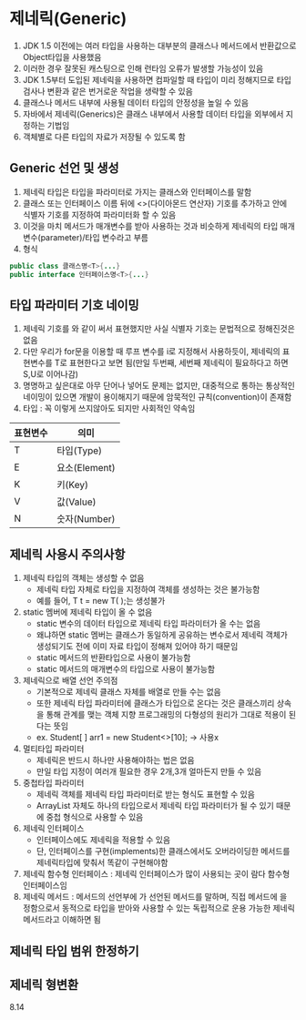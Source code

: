 # 제네릭(Generic)

1. JDK 1.5 이전에는 여러 타입을 사용하는 대부분의 클래스나 메서드에서 반환값으로 Object타입을 사용했음
2. 이러한 경우 잘못된 캐스팅으로 인해 런타임 오류가 발생할 가능성이 있음
3. JDK 1.5부터 도입된 제네릭을 사용하면 컴파일할 때 타입이 미리 정해지므로 타입 검사나 변환과 같은 번거로운 작업을 생략할 수 있음
4. 클래스나 메서드 내부에 사용될 데이터 타입의 안정성을 높일 수 있음
5. 자바에서 제네릭(Generics)은 클래스 내부에서 사용할 데이터 타입을 외부에서 지정하는 기법임
6. 객체별로 다른 타입의 자료가 저장될 수 있도록 함

## Generic 선언 및 생성

1. 제네릭 타입은 타입을 파라미터로 가지는 클래스와 인터페이스를 말함
2. 클래스 또는 인터페이스 이름 뒤에 <>(다이아몬드 연산자) 기호를 추가하고 안에 식별자 기호를 지정하여 파라미터화 할 수 있음
3. 이것을 마치 메서드가 매개변수를 받아 사용하는 것과 비슷하게 제네릭의 타입 매개변수(parameter)/타입 변수라고 부름
4. 형식
```java
public class 클래스명<T>{...}
public interface 인터페이스명<T>{...}
```

## 타입 파라미터 기호 네이밍

1. 제네릭 기호를 와 같이 써서 표현했지만 사실 식별자 기호는 문법적으로 정해진것은 없음
2. 다만 우리가 for문을 이용할 때 루프 변수를 i로 지정해서 사용하듯이, 제네릭의 표현변수를 T로 표현한다고 보면 됨(만일 두번째, 세번째 제네릭이 필요하다고 하면 S,U로 이어나감)
3. 명명하고 싶은대로 아무 단어나 넣어도 문제는 없지만, 대중적으로 통하는 통상적인 네이밍이 있으면 
개발이 용이해지기 때문에 암묵적인 규칙(convention)이 존재함
4. 타입 : 꼭 이렇게 쓰지않아도 되지만 사회적인 약속임

|표현변수|의미|
|---|---|
| T |타입(Type)|
| E |요소(Element)|
| K |키(Key)|
| V |값(Value)|
| N |숫자(Number)|

## 제네릭 사용시 주의사항

1. 제네릭 타입의 객체는 생성할 수 없음
    - 제네릭 타입 자체로 타입을 지정하여 객체를 생성하는 것은 불가능함
    - 예를 들어, T t  = new T( );는 생성불가
2. static 멤버에 제네릭 타입이 올 수 없음
    - static 변수의 데이터 타입으로 제네릭 타입 파라미터가 올 수는 없음
    - 왜냐하면 static 멤버는 클래스가 동일하게 공유하는 변수로서 제네릭 객체가 생성되기도 전에 이미 자료 타입이 정해져 있어야 하기 때문임
    - static 메서드의 반환타입으로 사용이 불가능함
    - static 메서드의 매개변수의 타입으로 사용이 불가능함
3. 제네릭으로 배열 선언 주의점
    - 기본적으로 제네릭 클래스 자체를 배열로 만들 수는 없음
    - 또한 제네릭 타입 파라미터에 클래스가 타입으로 온다는 것은 클래스끼리 상속을 통해 관계를 맺는 객체 지향 프로그래밍의 다형성의 원리가 그대로 적용이 된다는 뜻임
    - ex. Student<Integer>[ ] arr1 = new Student<>[10]; -> 사용x
4. 멀티타입 파라미터
    - 제네릭은 반드시 하나만 사용해야하는 법은 없음
    - 만일 타입 지정이 여러개 필요한 경우 2개,3개 얼마든지 만들 수 있음
5. 중첩타입 파라미터
    - 제네릭 객체를 제네릭 타입 파라미터로 받는 형식도 표현할 수 있음
    - ArrayList 자체도 하나의 타입으로서 제네릭 타입 파라미터가 될 수 있기 때문에 중첩 형식으로 사용할 수 있음
6. 제네릭 인터페이스
    - 인터페이스에도 제네릭을 적용할 수 있음
    - 단, 인터페이스를 구현(implements)한 클래스에서도 오버라이딩한 메서드를 제네릭타입에 맞춰서 똑같이 구현해야함
7. 제네릭 함수형 인터페이스 : 제네릭 인터페이스가 많이 사용되는 곳이 람다 함수형 인터페이스임
8. 제네릭 메서드 : 메서드의 선언부에 <T>가 선언된 메서드를 말하며, 직접 메서드에 <T>을 정함으로서 동적으로 타입을 받아와 사용할 수 있는 독립적으로 운용 가능한 제네릭 메서드라고 이해하면 됨

## 제네릭 타입 범위 한정하기

## 제네릭 형변환

8.14